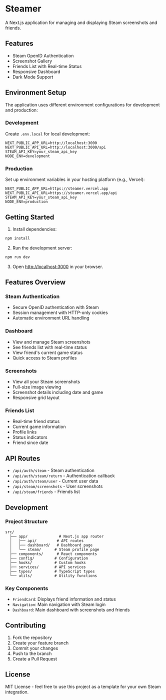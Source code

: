 # Steamer

A Next.js application for managing and displaying Steam screenshots and friends.

## Features

- Steam OpenID Authentication
- Screenshot Gallery
- Friends List with Real-time Status
- Responsive Dashboard
- Dark Mode Support

## Environment Setup

The application uses different environment configurations for development and production:

### Development

Create `.env.local` for local development:

```env
NEXT_PUBLIC_APP_URL=http://localhost:3000
NEXT_PUBLIC_API_URL=http://localhost:3000/api
STEAM_API_KEY=your_steam_api_key
NODE_ENV=development
```

### Production

Set up environment variables in your hosting platform (e.g., Vercel):

```env
NEXT_PUBLIC_APP_URL=https://steamer.vercel.app
NEXT_PUBLIC_API_URL=https://steamer.vercel.app/api
STEAM_API_KEY=your_steam_api_key
NODE_ENV=production
```

## Getting Started

1. Install dependencies:

```bash
npm install
```

2. Run the development server:

```bash
npm run dev
```

3. Open [http://localhost:3000](http://localhost:3000) in your browser.

## Features Overview

### Steam Authentication

- Secure OpenID authentication with Steam
- Session management with HTTP-only cookies
- Automatic environment URL handling

### Dashboard

- View and manage Steam screenshots
- See friends list with real-time status
- View friend's current game status
- Quick access to Steam profiles

### Screenshots

- View all your Steam screenshots
- Full-size image viewing
- Screenshot details including date and game
- Responsive grid layout

### Friends List

- Real-time friend status
- Current game information
- Profile links
- Status indicators
- Friend since date

## API Routes

- `/api/auth/steam` - Steam authentication
- `/api/auth/steam/return` - Authentication callback
- `/api/auth/steam/user` - Current user data
- `/api/steam/screenshots` - User screenshots
- `/api/steam/friends` - Friends list

## Development

### Project Structure

```
src/
  ├── app/              # Next.js app router
  │   ├── api/         # API routes
  │   ├── dashboard/   # Dashboard page
  │   └── steam/      # Steam profile page
  ├── components/      # React components
  ├── config/         # Configuration
  ├── hooks/          # Custom hooks
  ├── services/       # API services
  ├── types/          # TypeScript types
  └── utils/          # Utility functions
```

### Key Components

- `FriendCard`: Displays friend information and status
- `Navigation`: Main navigation with Steam login
- `Dashboard`: Main dashboard with screenshots and friends

## Contributing

1. Fork the repository
2. Create your feature branch
3. Commit your changes
4. Push to the branch
5. Create a Pull Request

## License

MIT License - feel free to use this project as a template for your own Steam integration.

